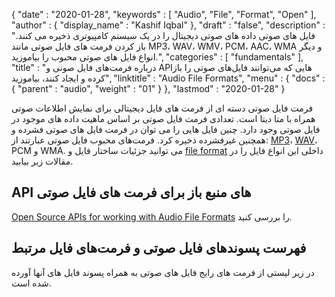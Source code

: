 {
  "date" : "2020-01-28",
  "keywords" : [ "Audio", "File", "Format", "Open" ],
  "author" : {
    "display_name" : "Kashif Iqbal"
},
  "draft" : "false",
  "description" : "فایل های صوتی داده های صوتی دیجیتال را در یک سیستم کامپیوتری ذخیره می کنند. باز کردن فرمت های فایل صوتی مانند MP3، WAV، WMV، PCM، AAC، WMA و دیگر انواع فایل های صوتی محبوب را بیاموزید.",
  "categories" : [ "fundamentals" ],  
  "title" : "درباره فرمت‌های فایل صوتی و APIهایی که می‌توانند فایل‌های صوتی را باز کرده و ایجاد کنند، بیاموزید",
  "linktitle" : "Audio File Formats",
  "menu" : {
    "docs" : {
      "parent" : "audio",
"weight" : "01"
}
},
  "lastmod" : "2020-01-28"
}

فرمت فایل صوتی دسته ای از فرمت های فایل دیجیتالی برای نمایش اطلاعات صوتی همراه با متا دیتا است. تعدادی فرمت فایل صوتی بر اساس ماهیت داده های موجود در فایل صوتی وجود دارد. چنین فایل هایی را می توان در فرمت فایل های صوتی فشرده و همچنین غیرفشرده ذخیره کرد. فرمت‌های محبوب فایل صوتی عبارتند از: [MP3](/audio/mp3/)، [WAV](/audio/wav/)، PCM و WMA. می توانید جزئیات ساختار فایل و [file format](https://www.fileformat.com/) داخلی این انواع فایل را در مقالات زیر بیابید.

## API های منبع باز برای فرمت های فایل صوتی

[Open Source APIs for working with Audio File Formats](https://products.fileformat.com/audio/) را بررسی کنید.

## فهرست پسوندهای فایل صوتی و فرمت‌های فایل مرتبط

در زیر لیستی از فرمت های رایج فایل های صوتی به همراه پسوند فایل های آنها آورده شده است.

